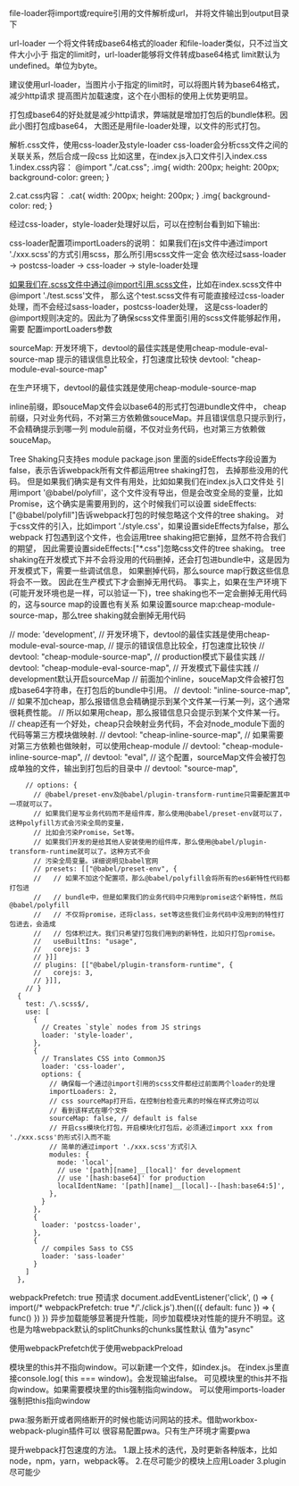 file-loader将import或require引用的文件解析成url，
并将文件输出到output目录下

url-loader
一个将文件转成base64格式的loader
和file-loader类似，只不过当文件大小小于
指定的limit时，url-loader能够将文件转成base64格式
limit默认为undefined。单位为byte。

建议使用url-loader，当图片小于指定的limit时，可以将图片转为base64格式，减少http请求
提高图片加载速度，这个在小图标的使用上优势更明显。

打包成base64的好处就是减少http请求，弊端就是增加打包后的bundle体积。因此小图打包成base64，
大图还是用file-loader处理，以文件的形式打包。

解析.css文件，使用css-loader及style-loader
css-loader会分析css文件之间的关联关系，然后合成一段css
比如这里，在index.js入口文件引入index.css
1.index.css内容：
@import "./cat.css";
.img{
    width: 200px;
    height: 200px;
    background-color: green;
}

2.cat.css内容：
.cat{
    width: 200px;
    height: 200px;
}
.img{
    background-color: red;
}

经过css-loader，style-loader处理好以后，可以在控制台看到如下输出:


css-loader配置项importLoaders的说明：
如果我们在js文件中通过import './xxx.scss'的方式引用scss，那么所引用scss文件一定会
依次经过sass-loader -> postcss-loader -> css-loader -> style-loader处理

如果我们在.scss文件中通过@import引用.scss文件，比如在index.scss文件中@import './test.scss'文件，
那么这个test.scss文件有可能直接经过css-loader处理，而不会经过sass-loader，postcss-loader处理，
这是css-loader的@import规则决定的。因此为了确保scss文件里面引用的scss文件能够起作用，需要
配置importLoaders参数


sourceMap:
开发环境下，devtool的最佳实践是使用cheap-module-eval-source-map
提示的错误信息比较全，打包速度比较快 
devtool: "cheap-module-eval-source-map"

在生产环境下，devtool的最佳实践是使用cheap-module-source-map


inline前缀，即souceMap文件会以base64的形式打包进bundle文件中，
cheap前缀，只对业务代码，不对第三方依赖做souceMap。并且错误信息只提示到行，不会精确提示到哪一列
module前缀，不仅对业务代码，也对第三方依赖做souceMap。

Tree Shaking只支持es module
package.json 里面的sideEffects字段设置为false，表示告诉webpack所有文件都运用tree shaking打包，
去掉那些没用的代码。
但是如果我们确实是有文件有用处，比如如果我们在index.js入口文件处
引用import '@babel/polyfill'，这个文件没有导出，但是会改变全局的变量，比如
Promise，这个确实是需要用到的，这个时候我们可以设置
sideEffects: ["@babel/polyfill"]告诉webpack打包的时候忽略这个文件的tree shaking。
对于css文件的引入，比如import './style.css'，如果设置sideEffects为false，那么webpack
打包遇到这个文件，也会运用tree shaking把它删掉，显然不符合我们的期望，
因此需要设置sideEffects:["*.css"]忽略css文件的tree shaking。
tree shaking在开发模式下并不会将没用的代码删掉，还会打包进bundle中，这是因为开发模式下，需要一些调试信息，
如果删掉代码，那么source map行数这些信息将会不一致。
因此在生产模式下才会删掉无用代码。
事实上，如果在生产环境下(可能开发环境也是一样，可以验证一下)，tree shaking也不一定会删掉无用代码的，这与source map的设置也有关系
如果设置source map:cheap-module-source-map，那么tree shaking就会删掉无用代码


  // mode: 'development',
  // 开发环境下，devtool的最佳实践是使用cheap-module-eval-source-map,
  // 提示的错误信息比较全，打包速度比较快
  // devtool: "cheap-module-source-map", // production模式下最佳实践
  // devtool: "cheap-module-eval-source-map", // 开发模式下最佳实践
  // development默认开启sourceMap
  // 前面加个inline，souceMap文件会被打包成base64字符串，在打包后的bundle中引用。
  // devtool: "inline-source-map",
  // 如果不加cheap，那么报错信息会精确提示到某个文件某一行某一列，这个通常很耗费性能。
  // 所以如果用cheap，那么报错信息只会提示到某个文件某一行。
  // cheap还有一个好处，cheap只会映射业务代码，不会对node_module下面的代码等第三方模块做映射.
  // devtool: "cheap-inline-source-map",
  // 如果需要对第三方依赖也做映射，可以使用cheap-module
  // devtool: "cheap-module-inline-source-map",
  // devtool: "eval",
  // 这个配置，sourceMap文件会被打包成单独的文件，输出到打包后的目录中
  // devtool: "source-map",


        // options: {
          // @babel/preset-env及@babel/plugin-transform-runtime只需要配置其中一项就可以了。
          // 如果我们是写业务代码而不是组件库，那么使用@babel/preset-env就可以了，这种polyfill方式会污染全局的变量，
          // 比如会污染Promise，Set等。
          // 如果我们开发的是给其他人安装使用的组件库，那么使用@babel/plugin-transform-runtime就可以了。这种方式不会
          // 污染全局变量。详细说明见babel官网
          // presets: [["@babel/preset-env", {
          //   // 如果不加这个配置项，那么@babel/polyfill会将所有的es6新特性代码都打包进
          //   // bundle中，但是如果我们的业务代码中只用到promise这个新特性，然后@babel/polyfill
          //   // 不仅将promise，还将class，set等这些我们业务代码中没用到的特性打包进去，会造成
          //   // 包体积过大。我们只希望打包我们用到的新特性，比如只打包promise。
          //   useBuiltIns: "usage",
          //   corejs: 3
          // }]]
          // plugins: [["@babel/plugin-transform-runtime", {
          //   corejs: 3,
          // }]],
        // }
      {
        test: /\.scss$/,
        use: [
          {
            // Creates `style` nodes from JS strings
            loader: 'style-loader',
          },
          {
            // Translates CSS into CommonJS
            loader: 'css-loader',
            options: {
              // 确保每一个通过@import引用的scss文件都经过前面两个loader的处理
              importLoaders: 2,
              // css sourceMap打开后，在控制台检查元素的时候在样式旁边可以
              // 看到该样式在哪个文件
              sourceMap: false, // default is false
              // 开启css模块化打包，开启模块化打包后，必须通过import xxx from './xxx.scss'的形式引入而不能
              // 简单的通过import './xxx.scss'方式引入
              modules: {
                mode: 'local',
                // use '[path][name]__[local]' for development
                // use '[hash:base64]' for production
                localIdentName: '[path][name]__[local]--[hash:base64:5]',
              },
            }
          },
          {
            loader: 'postcss-loader',
          },
          {
            // compiles Sass to CSS
            loader: 'sass-loader'
          }
        ]
      },

webpackPrefetch: true 预请求
document.addEventListener('click', () => {
  import(/* webpackPrefetch: true */'./click.js').then(({ default: func }) => {
    func()
  })
})
异步加载能够显著提升性能，同步加载模块对性能的提升不明显。这也是为啥webpack默认的splitChunks的chunks属性默认
值为"async"

使用webpackPrefetch优于使用webpackPreload


模块里的this并不指向window。可以新建一个文件，如index.js。
在index.js里直接console.log( this === window)。会发现输出false。
可见模块里的this并不指向window。如果需要模块里的this强制指向window。
可以使用imports-loader强制把this指向window


pwa:服务断开或者网络断开的时候也能访问网站的技术。借助workbox-webpack-plugin插件可以
很容易配置pwa。只有生产环境才需要pwa



提升webpack打包速度的方法。
1.跟上技术的迭代，及时更新各种版本，比如node，npm，yarn，webpack等。
2.在尽可能少的模块上应用Loader
3.plugin尽可能少
